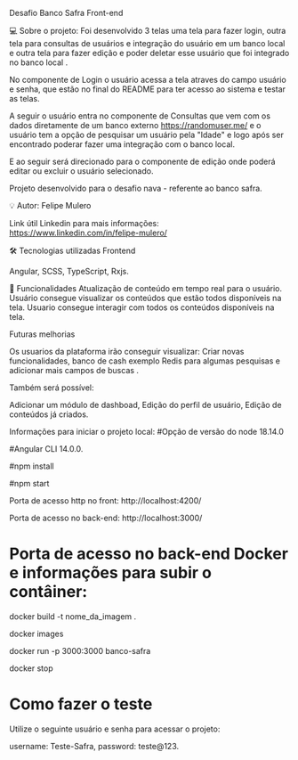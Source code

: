 Desafio Banco Safra Front-end

💻 Sobre o projeto:
Foi desenvolvido 3 telas uma tela para fazer login, outra tela para consultas de usuários e integração do usuário em um banco local e outra tela para fazer edição e poder deletar esse usuário que foi integrado no banco local .

No componente de Login o usuário acessa a tela atraves do campo usuário e senha, que estão no final do README para ter acesso ao sistema e testar as telas.

A seguir o usuário entra no componente de Consultas que vem com os dados diretamente de um banco externo https://randomuser.me/
e o usuário tem a opção de pesquisar um usuário pela "Idade" e logo após ser encontrado poderar fazer uma integração com o banco local.

E ao seguir será direcionado para o componente de edição onde poderá editar ou excluir o usuário selecionado.

Projeto desenvolvido para o desafio nava - referente ao banco safra.

💡 Autor:
Felipe Mulero

Link útil
Linkedin para mais informações: https://www.linkedin.com/in/felipe-mulero/

🛠️ Tecnologias utilizadas
Frontend

Angular, SCSS, TypeScript, Rxjs.

📌 Funcionalidades
Atualização de conteúdo em tempo real para o usuário. Usuário consegue visualizar os conteúdos que estão todos disponíveis na tela. Usuario consegue interagir com todos os conteúdos disponíveis na tela.

Futuras melhorias

Os usuarios da plataforma irão conseguir visualizar: Criar novas funcionalidades, banco de cash exemplo Redis para algumas pesquisas e adicionar mais campos de buscas .

Também será possível:

Adicionar um módulo de dashboad, Edição do perfil de usuário, Edição de conteúdos já criados.

Informações para iniciar o projeto local:
#Opção de versão do node 18.14.0

#Angular CLI 14.0.0.

#npm install

#npm start

Porta de acesso http no front:
http://localhost:4200/

Porta de acesso no back-end:
http://localhost:3000/

# Porta de acesso no back-end Docker e informações para subir o contâiner:

docker build -t nome_da_imagem .

docker images

docker run -p 3000:3000 banco-safra

docker stop

# Como fazer o teste

Utilize o seguinte usuário e senha para acessar o projeto:

username: Teste-Safra,
password: teste@123.



